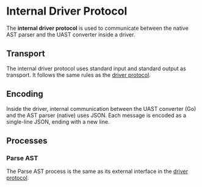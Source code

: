 
# Internal Driver Protocol

The **internal driver protocol** is used to communicate between the native AST
parser and the UAST converter inside a driver.

## Transport

The internal driver protocol uses standard input and standard output as transport.
It follows the same rules as the [driver protocol](protocol.md#transport).

## Encoding

Inside the driver, internal communication between the UAST converter (Go) and
the AST parser (native) uses JSON. Each message is encoded as a single-line
JSON, ending with a new line.

## Processes

### Parse AST

The Parse AST process is the same as its external interface in the
[driver protocol](protocol.md#parse-ast).
